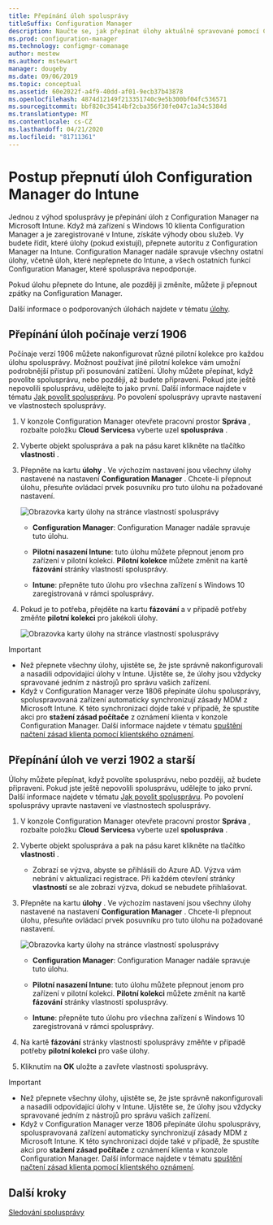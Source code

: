 ```yaml
---
title: Přepínání úloh spolusprávy
titleSuffix: Configuration Manager
description: Naučte se, jak přepínat úlohy aktuálně spravované pomocí Configuration Manager Microsoft Intune.
ms.prod: configuration-manager
ms.technology: configmgr-comanage
author: mestew
ms.author: mstewart
manager: dougeby
ms.date: 09/06/2019
ms.topic: conceptual
ms.assetid: 60e2022f-a4f9-40dd-af01-9ecb37b43878
ms.openlocfilehash: 4874d12149f213351740c9e5b300bf04fc536571
ms.sourcegitcommit: bbf820c35414bf2cba356f30fe047c1a34c5384d
ms.translationtype: MT
ms.contentlocale: cs-CZ
ms.lasthandoff: 04/21/2020
ms.locfileid: "81711361"
---
```

# <a name="how-to-switch-configuration-manager-workloads-to-intune"></a>Postup přepnutí úloh Configuration Manager do Intune

Jednou z výhod spolusprávy je přepínání úloh z Configuration Manager na Microsoft Intune. Když má zařízení s Windows 10 klienta Configuration Manager a je zaregistrované v Intune, získáte výhody obou služeb. Vy budete řídit, které úlohy (pokud existují), přepnete autoritu z Configuration Manager na Intune. Configuration Manager nadále spravuje všechny ostatní úlohy, včetně úloh, které nepřepnete do Intune, a všech ostatních funkcí Configuration Manager, které spoluspráva nepodporuje.

Pokud úlohu přepnete do Intune, ale později ji změníte, můžete ji přepnout zpátky na Configuration Manager.

Další informace o podporovaných úlohách najdete v tématu [úlohy](workloads.md).

## <a name="switch-workloads-starting-in-version-1906"></a>Přepínání úloh počínaje verzí 1906
<!--3555750 FKA 1357954 -->
Počínaje verzí 1906 můžete nakonfigurovat různé pilotní kolekce pro každou úlohu spolusprávy. Možnost používat jiné pilotní kolekce vám umožní podrobnější přístup při posunování zatížení. Úlohy můžete přepínat, když povolíte spolusprávu, nebo později, až budete připraveni. Pokud jste ještě nepovolili spolusprávu, udělejte to jako první. Další informace najdete v tématu [Jak povolit spolusprávu](how-to-enable.md). Po povolení spolusprávy upravte nastavení ve vlastnostech spolusprávy.

1. V konzole Configuration Manager otevřete pracovní prostor **Správa** , rozbalte položku **Cloud Services**a vyberte uzel **spoluspráva** .  
2. Vyberte objekt spoluspráva a pak na pásu karet klikněte na tlačítko **vlastnosti** .  
3. Přepněte na kartu **úlohy** . Ve výchozím nastavení jsou všechny úlohy nastavené na nastavení **Configuration Manager** . Chcete-li přepnout úlohu, přesuňte ovládací prvek posuvníku pro tuto úlohu na požadované nastavení.  

    ![Obrazovka karty úlohy na stránce vlastností spolusprávy](media/3555750-co-management-workloads-tab.png)

    - **Configuration Manager**: Configuration Manager nadále spravuje tuto úlohu.  

    - **Pilotní nasazení Intune**: tuto úlohu můžete přepnout jenom pro zařízení v pilotní kolekci. **Pilotní kolekce** můžete změnit na kartě **fázování** stránky vlastností spolusprávy.  

    - **Intune**: přepněte tuto úlohu pro všechna zařízení s Windows 10 zaregistrovaná v rámci spolusprávy.  

4. Pokud je to potřeba, přejděte na kartu **fázování** a v případě potřeby změňte **pilotní kolekci** pro jakékoli úlohy.
  
   ![Obrazovka karty úlohy na stránce vlastností spolusprávy](media/3555750-co-management-staging-tab.png)

> [!Important]  
> - Než přepnete všechny úlohy, ujistěte se, že jste správně nakonfigurovali a nasadili odpovídající úlohy v Intune. Ujistěte se, že úlohy jsou vždycky spravované jedním z nástrojů pro správu vašich zařízení.
> - Když v Configuration Manager verze 1806 přepínáte úlohu spolusprávy, spoluspravovaná zařízení automaticky synchronizují zásady MDM z Microsoft Intune. K této synchronizaci dojde také v případě, že spustíte akci pro **stažení zásad počítače** z oznámení klienta v konzole Configuration Manager. Další informace najdete v tématu [spuštění načtení zásad klienta pomocí klientského oznámení](../core/clients/manage/manage-clients.md#BKMK_PolicyRetrieval). <!--1357377-->

## <a name="switch-workloads-in-version-1902-and-earlier"></a>Přepínání úloh ve verzi 1902 a starší

Úlohy můžete přepínat, když povolíte spolusprávu, nebo později, až budete připraveni. Pokud jste ještě nepovolili spolusprávu, udělejte to jako první. Další informace najdete v tématu [Jak povolit spolusprávu](how-to-enable.md). Po povolení spolusprávy upravte nastavení ve vlastnostech spolusprávy.

1. V konzole Configuration Manager otevřete pracovní prostor **Správa** , rozbalte položku **Cloud Services**a vyberte uzel **spoluspráva** .  

2. Vyberte objekt spoluspráva a pak na pásu karet klikněte na tlačítko **vlastnosti** .
   - Zobrazí se výzva, abyste se přihlásili do Azure AD. Výzva vám nebrání v aktualizaci registrace. Při každém otevření stránky **vlastností** se ale zobrazí výzva, dokud se nebudete přihlašovat.

3. Přepněte na kartu **úlohy** . Ve výchozím nastavení jsou všechny úlohy nastavené na nastavení **Configuration Manager** . Chcete-li přepnout úlohu, přesuňte ovládací prvek posuvníku pro tuto úlohu na požadované nastavení.  

    ![Obrazovka karty úlohy na stránce vlastností spolusprávy](media/properties-workloads.png)

    - **Configuration Manager**: Configuration Manager nadále spravuje tuto úlohu.  

    - **Pilotní nasazení Intune**: tuto úlohu můžete přepnout jenom pro zařízení v pilotní kolekci. **Pilotní kolekci** můžete změnit na kartě **fázování** stránky vlastností spolusprávy.  

    - **Intune**: přepněte tuto úlohu pro všechna zařízení s Windows 10 zaregistrovaná v rámci spolusprávy.  

4. Na kartě **fázování** stránky vlastností spolusprávy změňte v případě potřeby **pilotní kolekci** pro vaše úlohy.

5. Kliknutím na **OK** uložte a zavřete vlastnosti spolusprávy.

> [!Important]  
> - Než přepnete všechny úlohy, ujistěte se, že jste správně nakonfigurovali a nasadili odpovídající úlohy v Intune. Ujistěte se, že úlohy jsou vždycky spravované jedním z nástrojů pro správu vašich zařízení. 
> - Když v Configuration Manager verze 1806 přepínáte úlohu spolusprávy, spoluspravovaná zařízení automaticky synchronizují zásady MDM z Microsoft Intune. K této synchronizaci dojde také v případě, že spustíte akci pro **stažení zásad počítače** z oznámení klienta v konzole Configuration Manager. Další informace najdete v tématu [spuštění načtení zásad klienta pomocí klientského oznámení](../core/clients/manage/manage-clients.md#BKMK_PolicyRetrieval). <!--1357377-->

## <a name="next-steps"></a>Další kroky

[Sledování spolusprávy](how-to-monitor.md)
